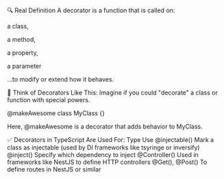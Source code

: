 🔍 Real Definition
A decorator is a function that is called on:

a class,

a method,

a property,

a parameter

…to modify or extend how it behaves.

🧠 Think of Decorators Like This:
Imagine if you could "decorate" a class or function with special powers.

@makeAwesome
class MyClass {}

Here, @makeAwesome is a decorator that adds behavior to MyClass.

✅ Decorators in TypeScript Are Used For:
Type Use
@injectable() Mark a class as injectable (used by DI frameworks like tsyringe or inversify)
@inject() Specify which dependency to inject
@Controller() Used in frameworks like NestJS to define HTTP controllers
@Get(), @Post() To define routes in NestJS or similar
